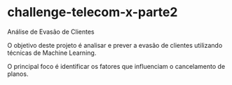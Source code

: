 # challenge-telecom-x-parte2

Análise de Evasão de Clientes

O objetivo deste projeto é analisar e prever a evasão de clientes utilizando técnicas de Machine Learning.

 O principal foco é identificar os fatores que influenciam o cancelamento de planos.
